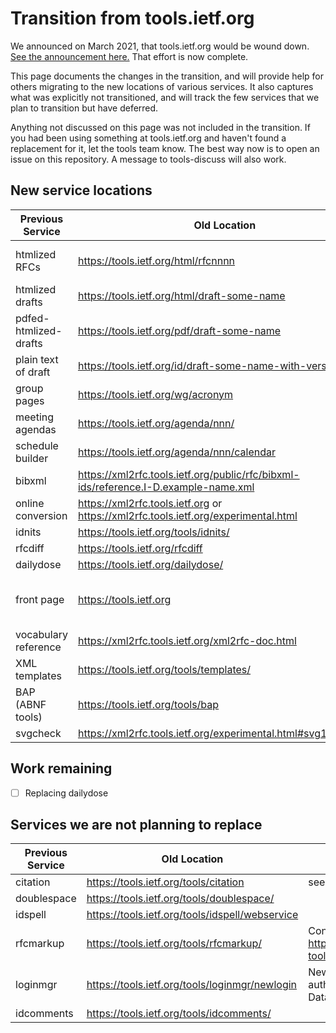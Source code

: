# Transition from tools.ietf.org

We announced on March 2021, that tools.ietf.org would be wound down. [See the announcement here.](https://mailarchive.ietf.org/arch/msg/ietf/0n-6EXEmkTp3Uv_vj-5Vnm3o0bo/) That effort is now complete.

This page documents the changes in the transition, and will provide help for others migrating to the new locations of various services. It also captures what was explicitly not transitioned, and will track the few services that we plan to transition but have deferred.

Anything not discussed on this page was not included in the transition. If you had been using something at tools.ietf.org and haven't found a replacement for it, let the tools team know. The best way now is to open an issue on this repository. A message to tools-discuss will also work.

## New service locations


| Previous Service | Old Location | New Location | Notes |
| -----------------|--------------|--------------|-------|
| htmlized RFCs | https://tools.ietf.org/html/rfcnnnn | https://www.rfc-editor.org/rfc/rfcnnn.html| Preserves #section-n.n anchors |
| htmlized drafts | https://tools.ietf.org/html/draft-some-name | https://datatracker.ietf.org/doc/html/draft-some-name ||
| pdfed-htmlized-drafts | https://tools.ietf.org/pdf/draft-some-name | https://datatracker.ietf.org/doc/pdf/draft-some-name ||
| plain text of draft | https://tools.ietf.org/id/draft-some-name-with-version | https://datatracker.ietf.org/doc/id/draft-some-name ||
| group pages | https://tools.ietf.org/wg/acronym | https://datatracker.ietf.org/group/acronym ||
| meeting agendas | https://tools.ietf.org/agenda/nnn/ | https://datatracker.ietf.org/meeting/nnn/agenda ||
| schedule builder | https://tools.ietf.org/agenda/nnn/calendar | https://datatracker.ietf.org/meeting/nnn/agenda/personalize ||
| bibxml | https://xml2rfc.tools.ietf.org/public/rfc/bibxml-ids/reference.I-D.example-name.xml | https://bib.ietf.org ||
| online conversion | https://xml2rfc.tools.ietf.org or https://xml2rfc.tools.ietf.org/experimental.html | https://author-tools.ietf.org ||
| idnits | https://tools.ietf.org/tools/idnits/ | https://author-tools.ietf.org/idnits | |
| rfcdiff | https://tools.ietf.org/rfcdiff | https://author-tools.ietf.org/iddiff ||
| dailydose | https://tools.ietf.org/dailydose/ | TBD ||
| front page | https://tools.ietf.org | https://authors.ietf.org | New documentation site for authors |
| vocabulary reference | https://xml2rfc.tools.ietf.org/xml2rfc-doc.html | https://authors.ietf.org ||
| XML templates | https://tools.ietf.org/tools/templates/ | https://authors.ietf.org ||
| BAP (ABNF tools) | https://tools.ietf.org/tools/bap | https://author-tools.ietf.org/abnf | |
| svgcheck | https://xml2rfc.tools.ietf.org/experimental.html#svg12checker | https://author-tools.ietf.org/svgcheck | |

## Work remaining
- [ ] Replacing dailydose 

## Services we are not planning to replace
| Previous Service | Old Location | Notes |
| ---------------- | ------------ | ----- |
| citation | https://tools.ietf.org/tools/citation |see [#5](https://github.com/ietf-tools/tools-transition-plan/issues/5)|
| doublespace | https://tools.ietf.org/tools/doublespace/ ||
| idspell | https://tools.ietf.org/tools/idspell/webservice ||
| rfcmarkup | https://tools.ietf.org/tools/rfcmarkup/ | Consider https://github.com/ietf-tools/rfc2html |
| loginmgr | https://tools.ietf.org/tools/loginmgr/newlogin | New services will authenticate via Datatracker if required |
| idcomments | https://tools.ietf.org/tools/idcomments/ ||
